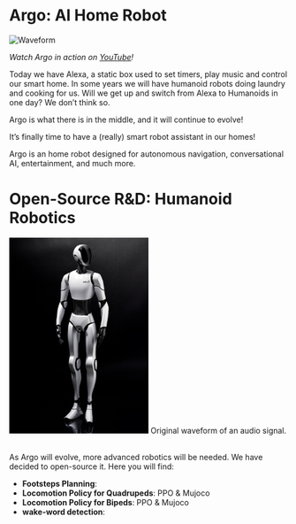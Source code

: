 # Argo: AI Home Robot

![Waveform](../images/argo.jpg)

*Watch Argo in action on [YouTube](https://www.youtube.com/watch?v=pKa5SEiUZ1g)!*

Today we have Alexa, a static box used to set timers, play music and control our smart home. In some years we will have humanoid robots doing laundry and cooking for us. Will we get up and switch from Alexa to Humanoids in one day? We don’t think so.

Argo is what there is in the middle, and it will continue to evolve!

It’s finally time to have a (really) smart robot assistant in our homes!

Argo is an home robot designed for autonomous navigation, conversational AI, entertainment, and much more. 

# Open-Source R&D: Humanoid Robotics

<img src="../images/argo_humanoid1.png" alt="Waveform" style="width:50%; height:auto;">
<Caption>
    Original waveform of an audio signal.
</Caption><br><br>

As Argo will evolve, more advanced robotics will be needed. We have decided to open-source it. Here you will find:

- **Footsteps Planning**:
- **Locomotion Policy for Quadrupeds**: PPO & Mujoco
- **Locomotion Policy for Bipeds**: PPO & Mujoco
- **wake-word detection**:


